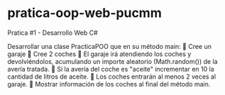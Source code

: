 # pratica-oop-web-pucmm
Pratica #1 - Desarrollo Web C#

Desarrollar una clase PracticaPOO que en su método main:
 Cree un garaje
 Cree 2 coches
 El garaje irá atendiendo los coches y devolviéndolos, acumulando un
importe aleatorio (Math.random()) de la avería tratada.
 Si la avería del coche es "aceite" incrementar en 10 la cantidad de litros
de aceite.
 Los coches entrarán al menos 2 veces al garaje.
 Mostrar información de los coches al final del método main.
